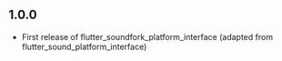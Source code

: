 ## 1.0.0

- First release of flutter_soundfork_platform_interface (adapted from flutter_sound_platform_interface)
